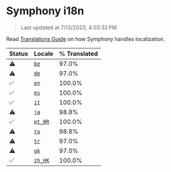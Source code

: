 # Symphony i18n

> Last updated at 7/13/2023, 4:03:32 PM

Read [Translations Guide](https://github.com/zyrouge/symphony/wiki/Translations-Guide) on how Symphony handles localization.

| Status | Locale | % Translated |
| --- | --- | --- |
| ⚠️ | [`be`](https://github.com/zyrouge/symphony/blob/main/i18n/be.toml) | 97.0% |
| ⚠️ | [`de`](https://github.com/zyrouge/symphony/blob/main/i18n/de.toml) | 97.0% |
| ✅ | [`en`](https://github.com/zyrouge/symphony/blob/main/i18n/en.toml) | 100.0% |
| ✅ | [`es`](https://github.com/zyrouge/symphony/blob/main/i18n/es.toml) | 100.0% |
| ✅ | [`it`](https://github.com/zyrouge/symphony/blob/main/i18n/it.toml) | 100.0% |
| ⚠️ | [`ja`](https://github.com/zyrouge/symphony/blob/main/i18n/ja.toml) | 98.8% |
| ✅ | [`pt_BR`](https://github.com/zyrouge/symphony/blob/main/i18n/pt_BR.toml) | 100.0% |
| ⚠️ | [`ru`](https://github.com/zyrouge/symphony/blob/main/i18n/ru.toml) | 98.8% |
| ⚠️ | [`tr`](https://github.com/zyrouge/symphony/blob/main/i18n/tr.toml) | 97.0% |
| ⚠️ | [`uk`](https://github.com/zyrouge/symphony/blob/main/i18n/uk.toml) | 97.0% |
| ✅ | [`zh_HK`](https://github.com/zyrouge/symphony/blob/main/i18n/zh_HK.toml) | 100.0% |